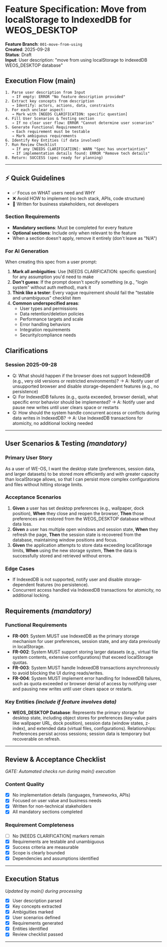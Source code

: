 # Feature Specification: Move from localStorage to IndexedDB for WEOS_DESKTOP

**Feature Branch**: `001-move-from-using`  
**Created**: 2025-09-28  
**Status**: Draft  
**Input**: User description: "move from using localStorage to indexedDB WEOS_DESKTOP database"

## Execution Flow (main)
```
1. Parse user description from Input
   → If empty: ERROR "No feature description provided"
2. Extract key concepts from description
   → Identify: actors, actions, data, constraints
3. For each unclear aspect:
   → Mark with [NEEDS CLARIFICATION: specific question]
4. Fill User Scenarios & Testing section
   → If no clear user flow: ERROR "Cannot determine user scenarios"
5. Generate Functional Requirements
   → Each requirement must be testable
   → Mark ambiguous requirements
6. Identify Key Entities (if data involved)
7. Run Review Checklist
   → If any [NEEDS CLARIFICATION]: WARN "Spec has uncertainties"
   → If implementation details found: ERROR "Remove tech details"
8. Return: SUCCESS (spec ready for planning)
```

---
## ⚡ Quick Guidelines
- ✅ Focus on WHAT users need and WHY
- ❌ Avoid HOW to implement (no tech stack, APIs, code structure)
- 👥 Written for business stakeholders, not developers

### Section Requirements
- **Mandatory sections**: Must be completed for every feature
- **Optional sections**: Include only when relevant to the feature
- When a section doesn't apply, remove it entirely (don't leave as "N/A")

### For AI Generation
When creating this spec from a user prompt:
1. **Mark all ambiguities**: Use [NEEDS CLARIFICATION: specific question] for any assumption you'd need to make
2. **Don't guess**: If the prompt doesn't specify something (e.g., "login system" without auth method), mark it
3. **Think like a tester**: Every vague requirement should fail the "testable and unambiguous" checklist item
4. **Common underspecified areas**:
   - User types and permissions
   - Data retention/deletion policies
   - Performance targets and scale
   - Error handling behaviors
   - Integration requirements
   - Security/compliance needs

## Clarifications

### Session 2025-09-28
- Q: What should happen if the browser does not support IndexedDB (e.g., very old versions or restricted environments)? → A: Notify user of unsupported browser and disable storage-dependent features (e.g., no persistence)
- Q: For IndexedDB failures (e.g., quota exceeded, browser denial), what specific error behavior should be implemented? → A: Notify user and pause new writes until user clears space or restarts
- Q: How should the system handle concurrent access or conflicts during data writes in IndexedDB? → A: Use IndexedDB transactions for atomicity, no additional locking needed

---

## User Scenarios & Testing *(mandatory)*

### Primary User Story
As a user of WE-OS, I want the desktop state (preferences, session data, and larger datasets) to be stored more efficiently and with greater capacity than localStorage allows, so that I can persist more complex configurations and files without hitting storage limits.

### Acceptance Scenarios
1. **Given** a user has set desktop preferences (e.g., wallpaper, dock position), **When** they close and reopen the browser, **Then** those preferences are restored from the WEOS_DESKTOP database without data loss.
2. **Given** a user has multiple open windows and session state, **When** they refresh the page, **Then** the session state is recovered from the database, maintaining window positions and focus.
3. **Given** the application attempts to store data exceeding localStorage limits, **When** using the new storage system, **Then** the data is successfully stored and retrieved without errors.

### Edge Cases
- If IndexedDB is not supported, notify user and disable storage-dependent features (no persistence).
- Concurrent access handled via IndexedDB transactions for atomicity, no additional locking.

## Requirements *(mandatory)*

### Functional Requirements
- **FR-001**: System MUST use IndexedDB as the primary storage mechanism for user preferences, session state, and any data previously in localStorage.
- **FR-002**: System MUST support storing larger datasets (e.g., virtual file system contents, extensive configurations) that exceed localStorage quotas.
- **FR-003**: System MUST handle IndexedDB transactions asynchronously to avoid blocking the UI during reads/writes.
- **FR-004**: System MUST implement error handling for IndexedDB failures, such as quota exceeded or browser denial of access by notifying user and pausing new writes until user clears space or restarts.

### Key Entities *(include if feature involves data)*
- **WEOS_DESKTOP Database**: Represents the primary storage for desktop state, including object stores for preferences (key-value pairs like wallpaper URL, dock position), session data (window states, z-index), and extended data (virtual files, configurations). Relationships: Preferences persist across sessions; session data is temporary but recoverable on refresh.

---
## Review & Acceptance Checklist
*GATE: Automated checks run during main() execution*

### Content Quality
- [x] No implementation details (languages, frameworks, APIs)
- [x] Focused on user value and business needs
- [x] Written for non-technical stakeholders
- [x] All mandatory sections completed

### Requirement Completeness
- [ ] No [NEEDS CLARIFICATION] markers remain
- [x] Requirements are testable and unambiguous  
- [x] Success criteria are measurable
- [x] Scope is clearly bounded
- [x] Dependencies and assumptions identified

---
## Execution Status
*Updated by main() during processing*

- [x] User description parsed
- [x] Key concepts extracted
- [x] Ambiguities marked
- [x] User scenarios defined
- [x] Requirements generated
- [x] Entities identified
- [x] Review checklist passed

---
